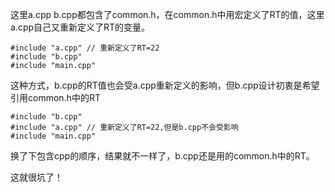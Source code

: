 这里a.cpp b.cpp都包含了common.h，在common.h中用宏定义了RT的值，这里a.cpp自己又重新定义了RT的变量。

```
#include "a.cpp" // 重新定义了RT=22
#include "b.cpp"
#include "main.cpp"
```
这种方式，b.cpp的RT值也会受a.cpp重新定义的影响，但b.cpp设计初衷是希望引用common.h中的RT

```
#include "b.cpp"
#include "a.cpp" // 重新定义了RT=22,但是b.cpp不会受影响
#include "main.cpp"
```
换了下包含cpp的顺序，结果就不一样了，b.cpp还是用的common.h中的RT。

这就很坑了！
